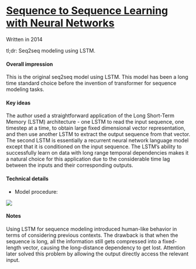 # [Sequence to Sequence Learning with Neural Networks]( https://papers.nips.cc/paper/5346-sequence-to-sequence-learning-with-neural-networks.pdf)
Written in 2014

tl;dr: Seq2seq modeling using LSTM.

#### Overall impression
This is the original seq2seq model using LSTM. This model has been a long time standard choice before the invention of transformer for sequence modeling tasks.

#### Key ideas
The author used a straightforward application of the Long Short-Term Memory (LSTM) architecture -  one LSTM to read the input sequence, one timestep at a time, to obtain large fixed dimensional vector representation, and then use another LSTM to extract the output sequence from that vector. The second LSTM is essentially a recurrent neural network language model except that it is conditioned on the input sequence. The LSTM’s ability to successfully learn on data with long range temporal dependencies makes it a natural choice for this application due to the considerable time lag between the inputs and their corresponding outputs.

#### Technical details
- Model procedure:

![](https://miro.medium.com/max/3560/1*6_4ScA13Zn8vIQ4ryuwZ8A.png)

#### Notes
Using LSTM for sequence modeling introduced human-like behavior in terms of considering previous contexts. The drawback is that when the sequence is long, all the information still gets compressed into a fixed-length vector, causing the long-distance dependency to get lost. Attention later solved this problem by allowing the output directly access the relevant input.

